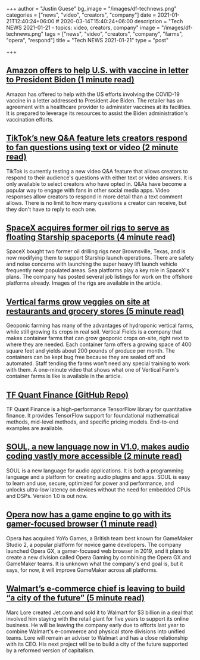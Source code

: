 +++
author = "Justin Guese"
bg_image = "/images/df-technews.png"
categories = ["news", "video", "creators", "company"]
date = 2021-01-21T12:40:24+06:00 # 2020-03-14T15:40:24+06:00
description = "Tech NEWS 2021-01-21 - topics: video, creators, company"
image = "/images/df-technews.png"
tags = ["news", "video", "creators", "company", "farms", "opera", "respond"]
title = "Tech NEWS 2021-01-21"
type = "post"

+++

## [Amazon offers to help U.S. with vaccine in letter to President Biden (1 minute read)](https://www.reuters.com/article/amazoncom-vaccine/amazon-offers-to-help-u-s-with-vaccine-in-letter-to-president-biden-idUSL1N2JV294/1/0100017724a1ad14-d108a1fc-f275-4919-8159-b2fdeba0dff2-000000/ZGfqA5gcgApgSJFNLKgYJPkJ7QRJuaih28-qQckyVis=177)

Amazon has offered to help with the US efforts involving the COVID-19 vaccine in a letter addressed to President Joe Biden. The retailer has an agreement with a healthcare provider to administer vaccines at its facilities. It is prepared to leverage its resources to assist the Biden administration's vaccination efforts.

## [TikTok’s new Q&A feature lets creators respond to fan questions using text or video (2 minute read)](https://techcrunch.com/2021/01/20/tiktoks-new-qa-feature-lets-creators-respond-to-fan-questions-using-text-or-video//1/0100017724a1ad14-d108a1fc-f275-4919-8159-b2fdeba0dff2-000000/cyjQWBr2TqWLneqjBk32b9Ln3vmCRglymqZ4nCv_QBs=177)

TikTok is currently testing a new video Q&A feature that allows creators to respond to their audience's questions with either text or video answers. It is only available to select creators who have opted in. Q&As have become a popular way to engage with fans in other social media apps. Video responses allow creators to respond in more detail than a text comment allows. There is no limit to how many questions a creator can receive, but they don't have to reply to each one.

## [SpaceX acquires former oil rigs to serve as floating Starship spaceports (4 minute read)](https://www.nasaspaceflight.com/2021/01/spacex-rigs-starship-spaceports//1/0100017724a1ad14-d108a1fc-f275-4919-8159-b2fdeba0dff2-000000/EMZvIHMDyre_tQHvCiZwghRRegkKLujNFOvd5S14mPk=177)

SpaceX bought two former oil drilling rigs near Brownsville, Texas, and is now modifying them to support Starship launch operations. There are safety and noise concerns with launching the super heavy lift launch vehicle frequently near populated areas. Sea platforms play a key role in SpaceX's plans. The company has posted several job listings for work on the offshore platforms already. Images of the rigs are available in the article.

## [Vertical farms grow veggies on site at restaurants and grocery stores (5 minute read)](https://newatlas.com/good-thinking/vertical-field-urban-farm-geoponics//1/0100017724a1ad14-d108a1fc-f275-4919-8159-b2fdeba0dff2-000000/ilhPDbnD8gj5KpGy2UcLlvxMnrFh88HSTjkw2K49lGk=177)

Geoponic farming has many of the advantages of hydroponic vertical farms, while still growing its crops in real soil. Vertical Fields is a company that makes container farms that can grow geoponic crops on-site, right next to where they are needed. Each container farm offers a growing space of 400 square feet and yields about 200 pounds of produce per month. The containers can be kept bug free because they are sealed off and automated. Staff tending the farms won't need any special training to work with them. A one-minute video that shows what one of Vertical Farm's container farms is like is available in the article.

## [TF Quant Finance (GitHub Repo)](https://github.com/google/tf-quant-finance/1/0100017724a1ad14-d108a1fc-f275-4919-8159-b2fdeba0dff2-000000/fAVmgUctRRNngR9B37tx5fDKDLohneGwiuOYlSnlX-c=177)

TF Quant Finance is a high-performance TensorFlow library for quantitative finance. It provides TensorFlow support for foundational mathematical methods, mid-level methods, and specific pricing models. End-to-end examples are available.

## [SOUL, a new language now in V1.0, makes audio coding vastly more accessible (2 minute read)](https://soul-lang.github.io/SOUL/docs/SOUL_V1_Release.html/1/0100017724a1ad14-d108a1fc-f275-4919-8159-b2fdeba0dff2-000000/A6Q7gsr8v6vVxBVNVYSer7hf5iuWjLqN7znzs187gnQ=177)

SOUL is a new language for audio applications. It is both a programming language and a platform for creating audio plugins and apps. SOUL is easy to learn and use, secure, optimized for power and performance, and unlocks ultra-low latency on devices without the need for embedded CPUs and DSPs. Version 1.0 is out now.

## [Opera now has a game engine to go with its gamer-focused browser (1 minute read)](https://www.engadget.com/opera-buys-gamemaker-studio-2-developer-yoyo-games-160045897.html?ncid=txtlnkusaolp00000618/1/0100017724a1ad14-d108a1fc-f275-4919-8159-b2fdeba0dff2-000000/NeFj9mMyGaoJGrydR9_Pi6itCXqFzU2fLV6UhQM_X8U=177)

Opera has acquired YoYo Games, a British team best known for GameMaker Studio 2, a popular platform for novice game developers. The company launched Opera GX, a gamer-focused web browser in 2019, and it plans to create a new division called Opera Gaming by combining the Opera GX and GameMaker teams. It is unknown what the company's end goal is, but it says, for now, it will improve GameMaker across all platforms.

## [Walmart’s e-commerce chief is leaving to build “a city of the future” (5 minute read)](https://www.vox.com/recode/2021/1/15/22232033/marc-lore-walmart-leaving-jet-city-future-capitalism/1/0100017724a1ad14-d108a1fc-f275-4919-8159-b2fdeba0dff2-000000/kYv4GMJk9esLFvV0CSdeOvebApoefeJVyH56ZNTemGI=177)

Marc Lore created Jet.com and sold it to Walmart for $3 billion in a deal that involved him staying with the retail giant for five years to support its online business. He will be leaving the company early due to efforts last year to combine Walmart's e-commerce and physical store divisions into unified teams. Lore will remain an adviser to Walmart and has a close relationship with its CEO. His next project will be to build a city of the future supported by a reformed version of capitalism.

